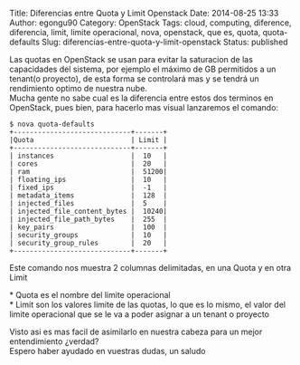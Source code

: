 Title: Diferencias entre Quota y Limit Openstack
Date: 2014-08-25 13:33
Author: egongu90
Category: OpenStack
Tags: cloud, computing, diference, diferencia, limit, limite operacional, nova, openstack, que es, quota, quota-defaults
Slug: diferencias-entre-quota-y-limit-openstack
Status: published

Las quotas en OpenStack se usan para evitar la saturacion de las
capacidades del sistema, por ejemplo el máximo de GB permitidos a un
tenant(o proyecto), de esta forma se controlará mas y se tendrá un
rendimiento optimo de nuestra nube.  
Mucha gente no sabe cual es la diferencia entre estos dos terminos en
OpenStack, pues bien, para hacerlo mas visual lanzaremos el comando:

``` {.prettyprint}
$ nova quota-defaults
+-----------------------------+-------+
|Quota                        | Limit |
+-----------------------------+-------+
| instances                   |  10   |
| cores                       |  20   |
| ram                         |  51200|
| floating_ips                |  10   |
| fixed_ips                   |  -1   |
| metadata_items              |  128  |
| injected_files              |  5    |
| injected_file_content_bytes |  10240|
| injected_file_path_bytes    |  255  |
| key_pairs                   |  100  |
| security_groups             |  10   |
| security_group_rules        |  20   |
+-----------------------------+-------+
```

Este comando nos muestra 2 columnas delimitadas, en una Quota y en otra
Limit

\* Quota es el nombre del limite operacional  
\* Limit son los valores limite de las quotas, lo que es lo mismo, el
valor del limite operacional que se le va a poder asignar a un tenant o
proyecto

Visto asi es mas facil de asimilarlo en nuestra cabeza para un mejor
entendimiento ¿verdad?  
Espero haber ayudado en vuestras dudas, un saludo
